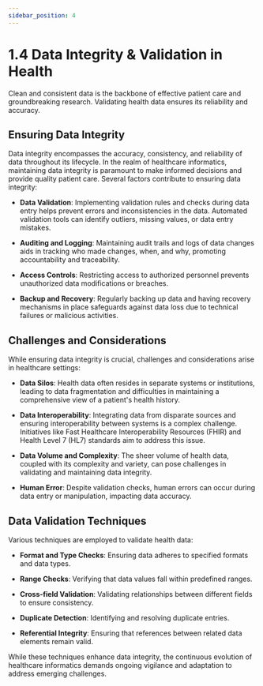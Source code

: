 ```yaml
---
sidebar_position: 4
---
```


# 1.4 Data Integrity & Validation in Health

Clean and consistent data is the backbone of effective patient care and groundbreaking research. Validating health data ensures its reliability and accuracy.

## Ensuring Data Integrity

Data integrity encompasses the accuracy, consistency, and reliability of data throughout its lifecycle. In the realm of healthcare informatics, maintaining data integrity is paramount to make informed decisions and provide quality patient care. Several factors contribute to ensuring data integrity:

- **Data Validation**: Implementing validation rules and checks during data entry helps prevent errors and inconsistencies in the data. Automated validation tools can identify outliers, missing values, or data entry mistakes.

- **Auditing and Logging**: Maintaining audit trails and logs of data changes aids in tracking who made changes, when, and why, promoting accountability and traceability.

- **Access Controls**: Restricting access to authorized personnel prevents unauthorized data modifications or breaches.

- **Backup and Recovery**: Regularly backing up data and having recovery mechanisms in place safeguards against data loss due to technical failures or malicious activities.

## Challenges and Considerations

While ensuring data integrity is crucial, challenges and considerations arise in healthcare settings:

- **Data Silos**: Health data often resides in separate systems or institutions, leading to data fragmentation and difficulties in maintaining a comprehensive view of a patient's health history.

- **Data Interoperability**: Integrating data from disparate sources and ensuring interoperability between systems is a complex challenge. Initiatives like Fast Healthcare Interoperability Resources (FHIR) and Health Level 7 (HL7) standards aim to address this issue.

- **Data Volume and Complexity**: The sheer volume of health data, coupled with its complexity and variety, can pose challenges in validating and maintaining data integrity.

- **Human Error**: Despite validation checks, human errors can occur during data entry or manipulation, impacting data accuracy.

## Data Validation Techniques

Various techniques are employed to validate health data:

- **Format and Type Checks**: Ensuring data adheres to specified formats and data types.

- **Range Checks**: Verifying that data values fall within predefined ranges.

- **Cross-field Validation**: Validating relationships between different fields to ensure consistency.

- **Duplicate Detection**: Identifying and resolving duplicate entries.

- **Referential Integrity**: Ensuring that references between related data elements remain valid.

While these techniques enhance data integrity, the continuous evolution of healthcare informatics demands ongoing vigilance and adaptation to address emerging challenges.


